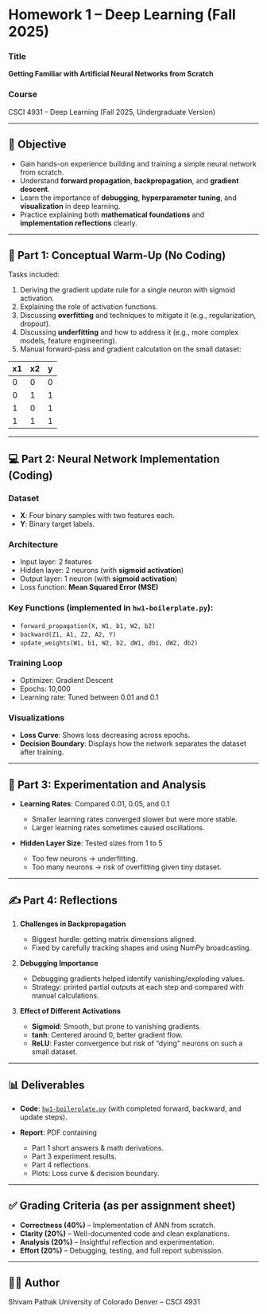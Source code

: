 # Homework 1 – Deep Learning (Fall 2025)

### Title

**Getting Familiar with Artificial Neural Networks from Scratch**

### Course

CSCI 4931 – Deep Learning (Fall 2025, Undergraduate Version)

---

## 📌 Objective

* Gain hands-on experience building and training a simple neural network from scratch.
* Understand **forward propagation**, **backpropagation**, and **gradient descent**.
* Learn the importance of **debugging**, **hyperparameter tuning**, and **visualization** in deep learning.
* Practice explaining both **mathematical foundations** and **implementation reflections** clearly.

---

## 🧮 Part 1: Conceptual Warm-Up (No Coding)

Tasks included:

1. Deriving the gradient update rule for a single neuron with sigmoid activation.
2. Explaining the role of activation functions.
3. Discussing **overfitting** and techniques to mitigate it (e.g., regularization, dropout).
4. Discussing **underfitting** and how to address it (e.g., more complex models, feature engineering).
5. Manual forward-pass and gradient calculation on the small dataset:

| x1 | x2 | y |
| -- | -- | - |
| 0  | 0  | 0 |
| 0  | 1  | 1 |
| 1  | 0  | 1 |
| 1  | 1  | 1 |

---

## 💻 Part 2: Neural Network Implementation (Coding)

### Dataset

* **X**: Four binary samples with two features each.
* **Y**: Binary target labels.

### Architecture

* Input layer: 2 features
* Hidden layer: 2 neurons (with **sigmoid activation**)
* Output layer: 1 neuron (with **sigmoid activation**)
* Loss function: **Mean Squared Error (MSE)**

### Key Functions (implemented in `hw1-boilerplate.py`):

* `forward_propagation(X, W1, b1, W2, b2)`
* `backward(Z1, A1, Z2, A2, Y)`
* `update_weights(W1, b1, W2, b2, dW1, db1, dW2, db2)`

### Training Loop

* Optimizer: Gradient Descent
* Epochs: 10,000
* Learning rate: Tuned between 0.01 and 0.1

### Visualizations

* **Loss Curve**: Shows loss decreasing across epochs.
* **Decision Boundary**: Displays how the network separates the dataset after training.

---

## 🔬 Part 3: Experimentation and Analysis

* **Learning Rates**: Compared 0.01, 0.05, and 0.1

  * Smaller learning rates converged slower but were more stable.
  * Larger learning rates sometimes caused oscillations.
* **Hidden Layer Size**: Tested sizes from 1 to 5

  * Too few neurons → underfitting.
  * Too many neurons → risk of overfitting given tiny dataset.

---

## ✍️ Part 4: Reflections

1. **Challenges in Backpropagation**

   * Biggest hurdle: getting matrix dimensions aligned.
   * Fixed by carefully tracking shapes and using NumPy broadcasting.

2. **Debugging Importance**

   * Debugging gradients helped identify vanishing/exploding values.
   * Strategy: printed partial outputs at each step and compared with manual calculations.

3. **Effect of Different Activations**

   * **Sigmoid**: Smooth, but prone to vanishing gradients.
   * **tanh**: Centered around 0, better gradient flow.
   * **ReLU**: Faster convergence but risk of “dying” neurons on such a small dataset.

---

## 📊 Deliverables

* **Code**: [`hw1-boilerplate.py`](./hw1-boilerplate.py) (with completed forward, backward, and update steps).
* **Report**: PDF containing

  * Part 1 short answers & math derivations.
  * Part 3 experiment results.
  * Part 4 reflections.
  * Plots: Loss curve & decision boundary.

---

## ✅ Grading Criteria (as per assignment sheet)

* **Correctness (40%)** – Implementation of ANN from scratch.
* **Clarity (20%)** – Well-documented code and clean explanations.
* **Analysis (20%)** – Insightful reflection and experimentation.
* **Effort (20%)** – Debugging, testing, and full report submission.

---

## 🧑‍💻 Author

Shivam Pathak
University of Colorado Denver – CSCI 4931
